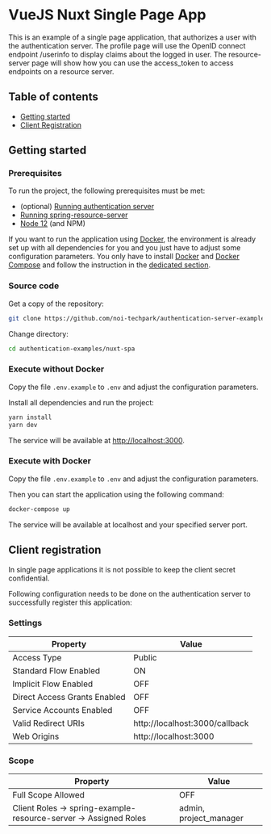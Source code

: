 VueJS Nuxt Single Page App
==========================

This is an example of a single page application, that authorizes a user with the authentication server.
The profile page will use the OpenID connect endpoint /userinfo to display claims about the logged in user.
The resource-server page will show how you can use the access_token to access endpoints on a resource server.

## Table of contents

- [Getting started](#getting-started)
- [Client Registration](#client-registration)

## Getting started

### Prerequisites

To run the project, the following prerequisites must be met:

- (optional) [Running authentication server](https://github.com/noi-techpark/authentication-server)
- [Running spring-resource-server](../spring-resource-server/readme.md)
- [Node 12](https://nodejs.org) (and NPM)

If you want to run the application using [Docker](https://www.docker.com/), the environment is already set up with all dependencies for you and you just have to adjust some configuration parameters. You only have to install [Docker](https://www.docker.com/) and [Docker Compose](https://docs.docker.com/compose/) and follow the instruction in the [dedicated section](#execute-with-docker).

### Source code

Get a copy of the repository:

```bash
git clone https://github.com/noi-techpark/authentication-server-examples.git
```

Change directory:

```bash
cd authentication-examples/nuxt-spa
```

### Execute without Docker

Copy the file `.env.example` to `.env` and adjust the configuration parameters.

Install all dependencies and run the project:

```bash
yarn install
yarn dev
```

The service will be available at [http://localhost:3000](http://localhost:3000).

### Execute with Docker

Copy the file `.env.example` to `.env` and adjust the configuration parameters.

Then you can start the application using the following command:

```bash
docker-compose up
```

The service will be available at localhost and your specified server port.

## Client registration

In single page applications it is not possible to keep the client secret confidential.

Following configuration needs to be done on the authentication server to successfully register this application:

### Settings

| Property                     | Value                          |
| ---------------------------- | ------------------------------ |
| Access Type                  | Public                         |
| Standard Flow Enabled        | ON                            |
| Implicit Flow Enabled        | OFF                             |
| Direct Access Grants Enabled | OFF                            |
| Service Accounts Enabled     | OFF                            |
| Valid Redirect URIs          | http://localhost:3000/callback |
| Web Origins                  | http://localhost:3000          |

### Scope

| Property                                                         | Value                  |
| ---------------------------------------------------------------- | ---------------------- |
| Full Scope Allowed                                               | OFF                    |
| Client Roles -> spring-example-resource-server -> Assigned Roles | admin, project_manager |



